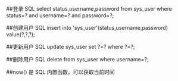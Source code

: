 ##登录 SQL
select status,username,password
from sys_user
where status=? and username=? and password=?;

##创建用户 SQL
insert into 'sys_user'(status,username,password)
value(?,?,?);

##更新用户 SQL
update sys_user set ?=? where ?=?;

##删除用户 SQL
delete from sys_user where username=?;

##now() 是 SQL 内置函数，可以获取当前时间